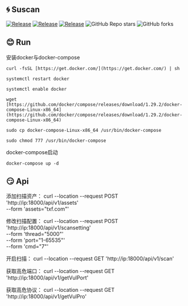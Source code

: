 ## 🌀 Suscan 
<a href="https://github.com/tangxiaofeng7/Suscan"><img alt="Release" src="https://img.shields.io/badge/golang-1.16-9cf"></a>
<a href="hhttps://github.com/tangxiaofeng7/Suscan"><img alt="Release" src="https://img.shields.io/badge/Suscan-1.0-ff69b4"></a>
<a href="https://github.com/tangxiaofeng7/Suscan"><img alt="Release" src="https://img.shields.io/badge/LICENSE-GPL-important"></a>
![GitHub Repo stars](https://img.shields.io/github/stars/tangxiaofeng7/Suscan?color=success)
![GitHub forks](https://img.shields.io/github/forks/tangxiaofeng7/Suscan)  


## 😊 Run
安装docker与docker-compose
```
curl -fsSL [https://get.docker.com/](https://get.docker.com/) | sh  

systemctl restart docker  

systemctl enable docker  

wget [https://github.com/docker/compose/releases/download/1.29.2/docker-compose-Linux-x86_64](https://github.com/docker/compose/releases/download/1.29.2/docker-compose-Linux-x86_64)

sudo cp docker-compose-Linux-x86_64 /usr/bin/docker-compose

sudo chmod 777 /usr/bin/docker-compose
```

docker-compose启动
```
docker-compose up -d
```

## 😏 Api
添加扫描资产：
curl --location --request POST 'http://ip:18000/api/v1/assets' \
--form 'assets="txf.com"'

修改扫描配置：
curl --location --request POST 'http://ip:18000/api/v1/scansetting' \
--form 'thread="5000"' \
--form 'port="1-65535"' \
--form 'cmd="7"'

开启扫描：
curl --location --request GET 'http://ip:18000/api/v1/scan'

获取高危端口：
curl --location --request GET 'http://ip:18000/api/v1/getVulPort'

获取高危协议：
curl --location --request GET 'http://ip:18000/api/v1/getVulPro'